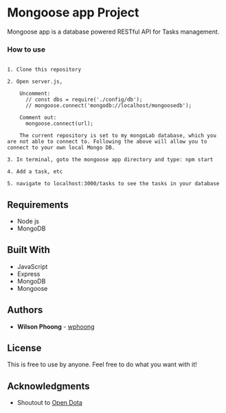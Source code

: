 # Mongoose app Project

Mongoose app is a database powered RESTful API for Tasks management.

### How to use

```

1. Clone this repository

2. Open server.js, 
    
    Uncomment: 
      // const dbs = require('./config/db');
      // mongoose.connect('mongodb://localhost/mongoosedb');

    Comment out: 
      mongoose.connect(url);

    The current repository is set to my mongoLab database, which you are not able to connect to. Following the above will allow you to connect to your own local Mongo DB.

3. In terminal, goto the mongoose app directory and type: npm start

4. Add a task, etc

5. navigate to localhost:3000/tasks to see the tasks in your database

```

## Requirements

* Node js
* MongoDB

## Built With

* JavaScript
* Express
* MongoDB
* Mongoose


## Authors

* **Wilson Phoong** - [wphoong](https://github.com/wphoong)

## License

This is free to use by anyone. Feel free to do what you want with it!

## Acknowledgments

* Shoutout to [Open Dota](https://docs.opendota.com/)
